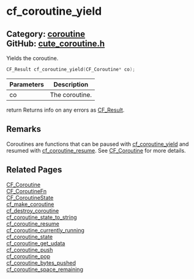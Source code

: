# cf_coroutine_yield

Category: [coroutine](https://github.com/RandyGaul/cute_framework/blob/master/docs/api_reference?id=coroutine)  
GitHub: [cute_coroutine.h](https://github.com/RandyGaul/cute_framework/blob/master/include/cute_coroutine.h)  
---

Yields the coroutine.

```cpp
CF_Result cf_coroutine_yield(CF_Coroutine* co);
```

Parameters | Description
--- | ---
co | The coroutine.
return    Returns info on any errors as [CF_Result](https://github.com/RandyGaul/cute_framework/blob/master/docs/utility/cf_result.md).

## Remarks

Coroutines are functions that can be paused with [cf_coroutine_yield](https://github.com/RandyGaul/cute_framework/blob/master/docs/coroutine/cf_coroutine_yield.md) and resumed with [cf_coroutine_resume](https://github.com/RandyGaul/cute_framework/blob/master/docs/coroutine/cf_coroutine_resume.md). See [CF_Coroutine](https://github.com/RandyGaul/cute_framework/blob/master/docs/coroutine/cf_coroutine.md)
for more details.

## Related Pages

[CF_Coroutine](https://github.com/RandyGaul/cute_framework/blob/master/docs/coroutine/cf_coroutine.md)  
[CF_CoroutineFn](https://github.com/RandyGaul/cute_framework/blob/master/docs/coroutine/cf_coroutinefn.md)  
[CF_CoroutineState](https://github.com/RandyGaul/cute_framework/blob/master/docs/coroutine/cf_coroutinestate.md)  
[cf_make_coroutine](https://github.com/RandyGaul/cute_framework/blob/master/docs/coroutine/cf_make_coroutine.md)  
[cf_destroy_coroutine](https://github.com/RandyGaul/cute_framework/blob/master/docs/coroutine/cf_destroy_coroutine.md)  
[cf_coroutine_state_to_string](https://github.com/RandyGaul/cute_framework/blob/master/docs/coroutine/cf_coroutine_state_to_string.md)  
[cf_coroutine_resume](https://github.com/RandyGaul/cute_framework/blob/master/docs/coroutine/cf_coroutine_resume.md)  
[cf_coroutine_currently_running](https://github.com/RandyGaul/cute_framework/blob/master/docs/coroutine/cf_coroutine_currently_running.md)  
[cf_coroutine_state](https://github.com/RandyGaul/cute_framework/blob/master/docs/coroutine/cf_coroutine_state.md)  
[cf_coroutine_get_udata](https://github.com/RandyGaul/cute_framework/blob/master/docs/coroutine/cf_coroutine_get_udata.md)  
[cf_coroutine_push](https://github.com/RandyGaul/cute_framework/blob/master/docs/coroutine/cf_coroutine_push.md)  
[cf_coroutine_pop](https://github.com/RandyGaul/cute_framework/blob/master/docs/coroutine/cf_coroutine_pop.md)  
[cf_coroutine_bytes_pushed](https://github.com/RandyGaul/cute_framework/blob/master/docs/coroutine/cf_coroutine_bytes_pushed.md)  
[cf_coroutine_space_remaining](https://github.com/RandyGaul/cute_framework/blob/master/docs/coroutine/cf_coroutine_space_remaining.md)  
